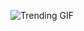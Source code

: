 ![Trending GIF](https://media4.giphy.com/media/v1.Y2lkPThiYjIxNzcyNGJxMTBkd2dwa3JnMnRkN3FoOTRhdm80Y2J4M2xrZHYxbTd2azM3aCZlcD12MV9naWZzX3NlYXJjaCZjdD1n/wQAbcl6iDnawokpLj9/giphy.gif)
